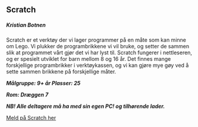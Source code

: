 ## Scratch
##### Kristian Botnen

Scratch er et verktøy der vi lager programmer på en måte som kan minne om Lego. 
Vi plukker de programbrikkene vi vil bruke, og setter de sammen slik at programmet vårt gjør det vi har lyst til. 
Scratch fungerer i nettleseren, og er spesielt utviklet for barn mellom 8 og 16 år. 
Det finnes mange forskjellige programbrikker i verktøykassen, og vi kan gjøre mye gøy ved å sette sammen brikkene på forskjellige måter.    


***Målgruppe: 9+ år      Plasser: 25***

***Rom: Dræggen 7***

***NB! Alle deltagere må ha med sin egen PC! og tilhørende lader.***

[Meld på Scratch her](https://boosterconf.ticketco.events/no/nb/e/scratch_2024)
